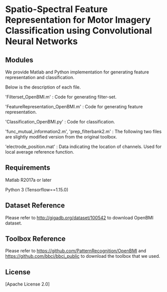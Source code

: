 # Spatio-Spectral Feature Representation for Motor Imagery Classification using Convolutional Neural Networks

## Modules
 We provide Matlab and Python implementation for generating feature representation and classification.

 Below is the description of each file.
 

'Filterset_OpenBMI.m' : Code for generating filter-set. 

'FeatureRepresentation_OpenBMI.m' : Code for generating feature representation.

'Classification_OpenBMI.py' : Code for classification.

'func_mutual_information2.m', 'prep_filterbank2.m' : The following two files are slightly modified version from the original toolbox.

'electrode_position.mat' : Data indicating the location of channels. Used for local average reference function.

## Requirements
Matlab R2017a or later

Python 3 (Tensorflow==1.15.0)


## Dataset Reference
Please refer to http://gigadb.org/dataset/100542 to download OpenBMI dataset.


## Toolbox Reference
Please refer to https://github.com/PatternRecognition/OpenBMI and 
https://github.com/bbci/bbci_public to download the toolbox that we used.


## License
[Apache License 2.0]

